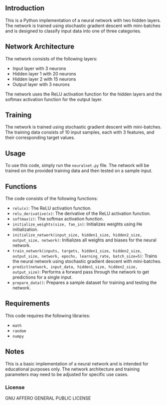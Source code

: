 ## Introduction

This is a Python implementation of a neural network with two hidden layers. The network is trained using stochastic gradient descent with mini-batches and is designed to classify input data into one of three categories.

## Network Architecture

The network consists of the following layers:

* Input layer with 3 neurons
* Hidden layer 1 with 20 neurons
* Hidden layer 2 with 15 neurons
* Output layer with 3 neurons

The network uses the ReLU activation function for the hidden layers and the softmax activation function for the output layer.

## Training

The network is trained using stochastic gradient descent with mini-batches. The training data consists of 10 input samples, each with 3 features, and their corresponding target values.

## Usage

To use this code, simply run the `neuralnet.py` file. The network will be trained on the provided training data and then tested on a sample input.

## Functions

The code consists of the following functions:

* `relu(x)`: The ReLU activation function.
* `relu_derivative(x)`: The derivative of the ReLU activation function.
* `softmax(z)`: The softmax activation function.
* `initialize_weights(size, fan_in)`: Initializes weights using He initialization.
* `initialize_network(input_size, hidden1_size, hidden2_size, output_size, network)`: Initializes all weights and biases for the neural network.
* `train_network(inputs, targets, hidden1_size, hidden2_size, output_size, network, epochs, learning_rate, batch_size=5)`: Trains the neural network using stochastic gradient descent with mini-batches.
* `predict(network, input_data, hidden1_size, hidden2_size, output_size)`: Performs a forward pass through the network to get predictions for a single input.
* `prepare_data()`: Prepares a sample dataset for training and testing the network.

## Requirements

This code requires the following libraries:

* `math`
* `random`
* `numpy`

## Notes

This is a basic implementation of a neural network and is intended for educational purposes only. The network architecture and training parameters may need to be adjusted for specific use cases.

### License

GNU AFFERO GENERAL PUBLIC LICENSE
